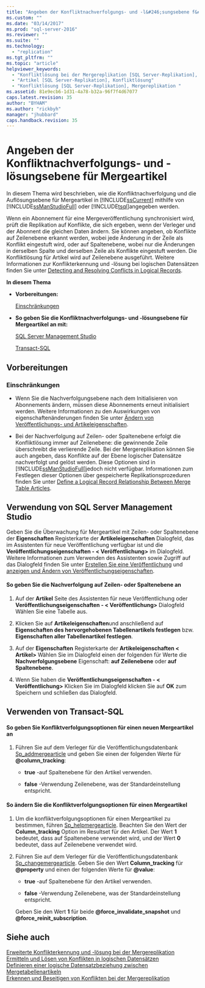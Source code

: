 ```yaml
---
title: "Angeben der Konfliktnachverfolgungs- und -l&#246;sungsebene f&#252;r Mergeartikel | Microsoft Docs"
ms.custom: ""
ms.date: "03/14/2017"
ms.prod: "sql-server-2016"
ms.reviewer: ""
ms.suite: ""
ms.technology: 
  - "replication"
ms.tgt_pltfrm: ""
ms.topic: "article"
helpviewer_keywords: 
  - "Konfliktlösung bei der Mergereplikation [SQL Server-Replikation], Ebenen"
  - "Artikel [SQL Server-Replikation], Konfliktlösung"
  - "Konfliktlösung [SQL Server-Replikation], Mergereplikation "
ms.assetid: 81e9ecb6-1d31-4a78-b32a-96f7f4d67077
caps.latest.revision: 35
author: "BYHAM"
ms.author: "rickbyh"
manager: "jhubbard"
caps.handback.revision: 35
---
```

# Angeben der Konfliktnachverfolgungs- und -l&#246;sungsebene f&#252;r Mergeartikel
  In diesem Thema wird beschrieben, wie die Konfliktnachverfolgung und die Auflösungsebene für Mergeartikel in [!INCLUDE[ssCurrent](../../../includes/sscurrent-md.md)] mithilfe von [!INCLUDE[ssManStudioFull](../../../includes/ssmanstudiofull-md.md)] oder [!INCLUDE[tsql](../../../includes/tsql-md.md)]angegeben werden.  
  
 Wenn ein Abonnement für eine Mergeveröffentlichung synchronisiert wird, prüft die Replikation auf Konflikte, die sich ergeben, wenn der Verleger und der Abonnent die gleichen Daten ändern. Sie können angeben, ob Konflikte auf Zeilenebene erkannt werden, wobei jede Änderung in der Zeile als Konflikt eingestuft wird, oder auf Spaltenebene, wobei nur die Änderungen in derselben Spalte und derselben Zeile als Konflikte eingestuft werden. Die Konfliktlösung für Artikel wird auf Zeilenebene ausgeführt. Weitere Informationen zur Konflikterkennung und -lösung bei logischen Datensätzen finden Sie unter [Detecting and Resolving Conflicts in Logical Records](../../../relational-databases/replication/merge/detecting-and-resolving-conflicts-in-logical-records.md).  
  
 **In diesem Thema**  
  
-   **Vorbereitungen:**  
  
     [Einschränkungen](#Restrictions)  
  
-   **So geben Sie die Konfliktnachverfolgungs- und -lösungsebene für Mergeartikel an mit:**  
  
     [SQL Server Management Studio](#SSMSProcedure)  
  
     [Transact-SQL](#TsqlProcedure)  
  
##  <a name="BeforeYouBegin"></a> Vorbereitungen  
  
###  <a name="Restrictions"></a> Einschränkungen  
  
-   Wenn Sie die Nachverfolgungsebene nach dem Initialisieren von Abonnements ändern, müssen diese Abonnements erneut initialisiert werden. Weitere Informationen zu den Auswirkungen von eigenschaftenänderungen finden Sie unter [Ändern von Veröffentlichungs- und Artikeleigenschaften](../../../relational-databases/replication/publish/change-publication-and-article-properties.md).  
  
-   Bei der Nachverfolgung auf Zeilen- oder Spaltenebene erfolgt die Konfliktlösung immer auf Zeilenebene: die gewinnende Zeile überschreibt die verlierende Zeile. Bei der Mergereplikation können Sie auch angeben, dass Konflikte auf der Ebene logischer Datensätze nachverfolgt und gelöst werden. Diese Optionen sind in [!INCLUDE[ssManStudioFull](../../../includes/ssmanstudiofull-md.md)]jedoch nicht verfügbar. Informationen zum Festlegen dieser Optionen über gespeicherte Replikationsprozeduren finden Sie unter [Define a Logical Record Relationship Between Merge Table Articles](../../../relational-databases/replication/publish/define-a-logical-record-relationship-between-merge-table-articles.md).  
  
##  <a name="SSMSProcedure"></a> Verwendung von SQL Server Management Studio  
 Geben Sie die Überwachung für Mergeartikel mit Zeilen- oder Spaltenebene der **Eigenschaften** Registerkarte der **Artikeleigenschaften** Dialogfeld, das im Assistenten für neue Veröffentlichung verfügbar ist und die **Veröffentlichungseigenschaften - \< Veröffentlichung>** im Dialogfeld. Weitere Informationen zum Verwenden des Assistenten sowie Zugriff auf das Dialogfeld finden Sie unter [Erstellen Sie eine Veröffentlichung](../../../relational-databases/replication/publish/create-a-publication.md) und [anzeigen und Ändern von Veröffentlichungseigenschaften](../../../relational-databases/replication/publish/view-and-modify-publication-properties.md).  
  
#### So geben Sie die Nachverfolgung auf Zeilen- oder Spaltenebene an  
  
1.  Auf der **Artikel** Seite des Assistenten für neue Veröffentlichung oder **Veröffentlichungseigenschaften - \< Veröffentlichung>** Dialogfeld Wählen Sie eine Tabelle aus.  
  
2.  Klicken Sie auf **Artikeleigenschaften**und anschließend auf **Eigenschaften des hervorgehobenen Tabellenartikels festlegen** bzw. **Eigenschaften aller Tabellenartikel festlegen**.  
  
3.  Auf der **Eigenschaften** Registerkarte der **Artikeleigenschaften \< Artikel>** Wählen Sie im Dialogfeld einen der folgenden für Werte die **Nachverfolgungsebene** Eigenschaft: **auf Zeilenebene** oder **auf Spaltenebene**.  
  
4.  Wenn Sie haben die **Veröffentlichungseigenschaften - \< Veröffentlichung>** Klicken Sie im Dialogfeld klicken Sie auf **OK** zum Speichern und schließen das Dialogfeld.  
  
##  <a name="TsqlProcedure"></a> Verwenden von Transact-SQL  
  
#### So geben Sie Konfliktverfolgungsoptionen für einen neuen Mergeartikel an  
  
1.  Führen Sie auf dem Verleger für die Veröffentlichungsdatenbank [Sp_addmergearticle](../../../relational-databases/system-stored-procedures/sp-addmergearticle-transact-sql.md) und geben Sie einen der folgenden Werte für **@column_tracking**:  
  
    -   **true** -auf Spaltenebene für den Artikel verwenden.  
  
    -   **false** -Verwendung Zeilenebene, was der Standardeinstellung entspricht.  
  
#### So ändern Sie die Konfliktverfolgungsoptionen für einen Mergeartikel  
  
1.  Um die konfliktverfolgungsoptionen für einen Mergeartikel zu bestimmen, führen [Sp_helpmergearticle](../../../relational-databases/system-stored-procedures/sp-helpmergearticle-transact-sql.md). Beachten Sie den Wert der **Column_tracking** Option im Resultset für den Artikel. Der Wert **1** bedeutet, dass auf Spaltenebene verwendet wird, und der Wert **0** bedeutet, dass auf Zeilenebene verwendet wird.  
  
2.  Führen Sie auf dem Verleger für die Veröffentlichungsdatenbank [Sp_changemergearticle](../../../relational-databases/system-stored-procedures/sp-changemergearticle-transact-sql.md). Geben Sie den Wert **Column_tracking** für **@property** und einen der folgenden Werte für **@value**:  
  
    -   **true** -auf Spaltenebene für den Artikel verwenden.  
  
    -   **false** -Verwendung Zeilenebene, was der Standardeinstellung entspricht.  
  
     Geben Sie den Wert **1** für beide **@force_invalidate_snapshot** und **@force_reinit_subscription**.  
  
## Siehe auch  
 [Erweiterte Konflikterkennung und -lösung bei der Mergereplikation](../../../relational-databases/replication/merge/advanced-merge-replication-conflict-detection-and-resolution.md)   
 [Ermitteln und Lösen von Konflikten in logischen Datensätzen](../../../relational-databases/replication/merge/detecting-and-resolving-conflicts-in-logical-records.md)   
 [Definieren einer logische Datensatzbeziehung zwischen Mergetabellenartikeln](../../../relational-databases/replication/publish/define-a-logical-record-relationship-between-merge-table-articles.md)   
 [Erkennen und Beseitigen von Konflikten bei der Mergereplikation](../../../relational-databases/replication/merge/detect-and-resolve-merge-replication-conflicts.md)  
  
  